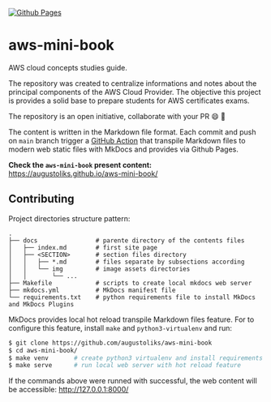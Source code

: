 [![Github Pages](https://github.com/augustoliks/aws-mini-book/actions/workflows/deploy-contents-to-github-pages.yml/badge.svg?branch=main)](https://github.com/augustoliks/aws-mini-book/actions/workflows/deploy-contents-to-github-pages.yml)

# aws-mini-book

AWS cloud concepts studies guide. 

The repository was created to centralize informations and notes about the principal components of the AWS Cloud Provider. The objective this project is provides a solid base to prepare students for AWS certificates exams.

The repository is an open initiative, collaborate with your PR :smile: :rocket:

The content is written in the Markdown file format. Each commit and push on `main` branch trigger a [GitHub Action](https://github.com/augustoliks/aws-mini-book/actions) that transpile Markdown files to modern web static files with MkDocs and provides via Github Pages.

**Check the `aws-mini-book` present content:** https://augustoliks.github.io/aws-mini-book/

## Contributing

Project directories structure pattern:

```shell
.
├── docs                # parente directory of the contents files 
│   ├── index.md        # first site page
│   ├── <SECTION>       # section files directory
│   │   ├── *.md        # files separate by subsections according
│   │   └── img         # image assets directories
│   │       └── ...     
├── Makefile            # scripts to create local mkdocs web server   
├── mkdocs.yml          # MkDocs manifest file
└── requirements.txt    # python requirements file to install MkDocs and MkDocs Plugins
```

MkDocs provides local hot reload transpile Markdown files feature. For to configure this feature, install `make` and `python3-virtualenv` and run:

```bash
$ git clone https://github.com/augustoliks/aws-mini-book
$ cd aws-mini-book/
$ make venv       # create python3 virtualenv and install requirements (MkDocs and MkDocs plugins)
$ make serve      # run local web server with hot reload feature
```

If the commands above were runned with successful, the web content will be accessible: http://127.0.0.1:8000/
